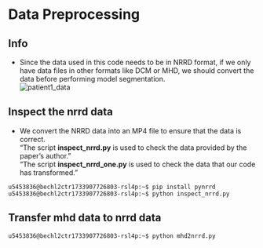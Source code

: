 # Data Preprocessing
## Info
* Since the data used in this code needs to be in NRRD format, if we only have data files in other formats like DCM or MHD, we should convert the data before performing model segmentation.\
![patient1_data](https://github.com/user-attachments/assets/6656caaa-d89c-4b34-b87e-8afd5770e83f)

## Inspect the nrrd data
* We convert the NRRD data into an MP4 file to ensure that the data is correct.\
“The script **inspect_nrrd.py** is used to check the data provided by the paper’s author.”\
“The script **inspect_nrrd_one.py** is used to check the data that our code has transformed.”
```console
u5453836@bechl2ctr1733907726803-rsl4p:~$ pip install pynrrd
u5453836@bechl2ctr1733907726803-rsl4p:~$ python inspect_nrrd.py
```

## Transfer mhd data to nrrd data
```console
u5453836@bechl2ctr1733907726803-rsl4p:~$ python mhd2nrrd.py
```
